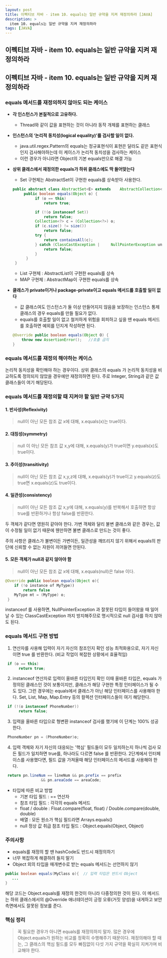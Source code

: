 ```yaml
---
layout: post
title: 이펙티브 자바 - item 10. equals는 일반 규약을 지켜 재정의하라 [JAVA]
description: >
  item 10. equals는 일반 규약을 지켜 재정의하라
tags: [JAVA]
---
```


## 이펙티브 자바 - item 10. equals는 일반 규약을 지켜 재정의하라

## 이펙티브 자바 - item 10. equals는 일반 규약을 지켜 재정의하라

### equals 메서드를 재정의하지 않아도 되는 케이스

- **각 인스턴스가 본질적으로 고유하다.**
    - Thread와 같이 값을 표현하는 것이 아니라 동작 개체를 표현하는 클래스

- **인스턴스의 ‘논리적 동치성(logical equality)’를 검사할 일이 없다.**
    - java.util.regex.Pattern의 equals는 정규표현식이 표현은 달라도 같은 표현식 인지 검사해야하는데 이 케이스가 논리적 동치성을 검사하는 케이스
    - 이런 경우가 아니라면 Object의 기본 equals만으로 해결 가능

- **상위 클래스에서 재정의한 equals가 하위 클래스에도 딱 들어맞는다**
   - Set 구현체는 AbstractSet이 구현한 equals를 상속받아 사용한다. 
    ~~~java
    public abstract class AbstractSet<E> extends    AbstractCollection<E> implements Set<E> {
         public boolean equals(Object o) {
              if (o == this)
                  return true;

              if (!(o instanceof Set))
                  return false;
              Collection<?> c = (Collection<?>) o;
              if (c.size() != size())
                  return false;
              try {
                  return containsAll(c);
              } catch (ClassCastException |     NullPointerException unused) {
                  return false;
              }
          }
     }
    ~~~
    - List 구현체 : AbstractList이 구현한 equals를 상속
    - MAP 구현체 : AbstractMap이 구현한 equals를 상속

- **클래스가 private이거나 package-private이고 equals 메서드를 호출할 일이 없다**
    - 값 클래스여도 인스턴스가 둘 이상 만들어지지 않음을 보장하는 인스턴스 통제 클래스의 경우 equals를 만들 필요가 없다. 
    - equals를 호출할 일이 없고 철저하게 위험을 회피하고 싶을 땐 equals 메서드를 호출하면 예외를 던지게 작성하면 된다.
  
    ~~~java
    @Override public boolean equals(Object O) {
    	throw new AssertionError();   //호출 금지
    }
    ~~~

### equals 메서드를 재정의 해야하는 케이스

논리적 동치성을 확인해야 하는 경우이다. 상위 클래스의 equals 가 논리적 동치성을 비교하도록 정의되지 않았을 경우에만 재정의하면 된다. 주로 Integer, String과 같은 값 클래스들이 여기 해당된다.

### equals 메서드를 재정의할 때 지켜야 할 일반 규약 5가지

#### 1. 반사성(Reflexivity)
> null이 아닌 모든 참조 값 x에 대해, x.equals(x)는 true이다.

#### 2. 대칭성(symmetry)
> null 이 아닌 모든 참조 값 x,y에 대해, x.equals(y)가 true이면 y.equals(x)도 true이다.

#### 3. 추이성(transitivity)
> null이 아닌 모든 참조 값 x,y,z에 대해, x.equals(y)가 true이고 y.equals(z)도 true면 x.equals(z)도 true이다.

#### 4. 일관성(consistency)
> null이 아닌 모든 참조 값 x,y에 대해, x.equals(y)를 반복해서 호출하면 항상 true를 반환하거나 항상 false를 반환한다.

두 객체가 같다면 영원히 같아야 한다. 가변 객체와 달리 불변 클래스와 같은 경우는, 값이 수정될 일이 없기 때문에 웬만하면 불변 클래스로 만드는 것이 좋다.

주의 사항은 클래스가 불변이든 가변이든, 일관성을 깨뜨리지 않기 위해서 equals의 판단에 신뢰할 수 없는 자원이 끼어들면 안된다. 

#### 5. 모든 객체가 null과 같지 않아야 함
> null이 아닌 모든 참조 값 x에 대해, x.equals(null)은 false 이다.

~~~java
@Override public boolean equals(Object o){
	if (!o instance of MyType))
    	return false
    MyType mt = (MyType) o;
 }
~~~

instanceof 를 사용하면, NullPointerException 과 잘못된 타입이 들어왔을 때 일어날 수 있는 ClassCastException 까지 방지해주므로 명시적으로 null 검사를 하지 않아도 된다.

### equals 메서드 구현 방법

1. 연산자를 사용해 입력이 자기 자신의 참조인지 확인
성능 최적화용으로, 자기 자신이면 true 를 반환한다. (비교 작업이 복잡한 상황에서 효율적임)

~~~java
 if (o == this)
      return true;
~~~

2. instanceof 연산자로 입력이 올바른 타입인지 확인
이때 올바른 타입은, equals 가 정의된 클래스인 것이 보통이지만, 클래스가 해당 구현한 특정 인터페이스가 될 수도 있다. 그런 경우에는 equals에서 클래스가 아닌 해당 인터페이스를 사용해야 한다. Set, List, Map, Map.Entry 등의 컬렉션 인터페이스들이 여기 해당한다.
~~~java
 if (!(o instanceof PhoneNumber))
      return false;
~~~
3. 입력을 올바른 타입으로 형변환
instanceof 검사를 했기에 이 단계는 100% 성공한다.
~~~java
 PhoneNumber pn = (PhoneNumber)o;
 ~~~

4. 입력 객체와 자기 자신의 대응되는 '핵심' 필드들이 모두 일치하는지 하나씩 검사
모든 필드가 일치하면 true를, 하나라도 다르면 false 를 반환한다. 2단계에서 인터페이스를 사용했다면, 필드 값을 가져올때 해당 인터페이스의 메서드를 사용해야 한다.
~~~java
 return pn.lineNum == lineNum && pn.prefix == prefix
                && pn.areaCode == areaCode;
~~~

- 타입에 따른 비교 방법
    - 기본 타입 필드 : == 연산자
    - 참조 타입 필드 : 각각의 equals 메서드
    - float / double : Float.compare(float, float) / Double.compare(double, double)
    - 배열 : 모든 원소가 핵심 필드라면 Arrays.equals()
    - null 정상 값 취급 참조 타입 필드 : Object.equals(Object, Object)

### 주의사항
- equals를 재정의 할 땐 hashCode도 반드시 재정의하기
- 너무 복잡하게 해결하려 들지 말기
- Object 외의 타입을 매개변수로 받는 equals 메서드는 선언하지 않기

~~~java
public boolean equals(MyClass o){  // 입력 타입은 반드시 Object
   ...
}
~~~
해당 코드는 Object.equals를 재정의 한것이 아니라 다중정의한 것이 된다. 이 메서드는 하위 클래스에서의 @Override 애너테이션이 긍정 오류(거짓 양성)을 내게하고 보안 측면에서도 잘못된 정보를 준다.


### 핵심 정리
> 꼭 필요한 경우가 아니면 equals를 재정의하지 말자. 많은 경우에 Object.equals가 원하는 비교를 정확히 수행해주기 때문이다. 재정의해야 할 때는, 그 클래스의 핵심 필드를 모두 빠짐없이 다섯 가지 규약을 확실히 지켜가며 비교해야 한다.
